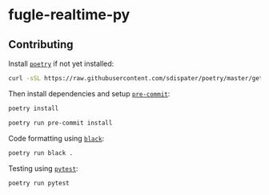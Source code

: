 # fugle-realtime-py

## Contributing

Install [`poetry`](https://poetry.eustace.io/) if not yet installed:

```sh
curl -sSL https://raw.githubusercontent.com/sdispater/poetry/master/get-poetry.py | python
```

Then install dependencies and setup [`pre-commit`](https://pre-commit.com/):

```sh
poetry install

poetry run pre-commit install
```

Code formatting using [`black`](https://black.readthedocs.io/en/stable/):

```sh
poetry run black .
```

Testing using [`pytest`](https://pytest.org):

```sh
poetry run pytest
```
